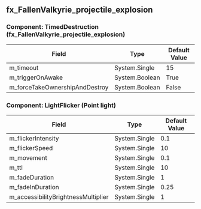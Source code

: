 ## fx_FallenValkyrie_projectile_explosion

### Component: TimedDestruction (fx_FallenValkyrie_projectile_explosion)

|Field|Type|Default Value|
|---|---|---|
|m_timeout|System.Single|15|
|m_triggerOnAwake|System.Boolean|True|
|m_forceTakeOwnershipAndDestroy|System.Boolean|False|

### Component: LightFlicker (Point light)

|Field|Type|Default Value|
|---|---|---|
|m_flickerIntensity|System.Single|0.1|
|m_flickerSpeed|System.Single|10|
|m_movement|System.Single|0.1|
|m_ttl|System.Single|10|
|m_fadeDuration|System.Single|1|
|m_fadeInDuration|System.Single|0.25|
|m_accessibilityBrightnessMultiplier|System.Single|1|

